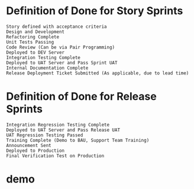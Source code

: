 # Definition of Done for Story Sprints

	Story defined with acceptance criteria
	Design and Development
	Refactoring Complete
	Unit Tests Passing
	Code Review (Can be via Pair Programming)
	Deployed to DEV Server
	Integration Testing Complete
	Deployed to UAT Server and Pass Sprint UAT
	Internal Documentation Complete
	Release Deployment Ticket Submitted (As applicable, due to lead time)


# Definition of Done for Release Sprints

	Integration Regression Testing Complete
	Deployed to UAT Server and Pass Release UAT
	UAT Regression Testing Passed
	Training Complete (Demo to BAU, Support Team Training)
	Announcement Sent
	Deployed to Production
	Final Verification Test on Production
	
# demo 